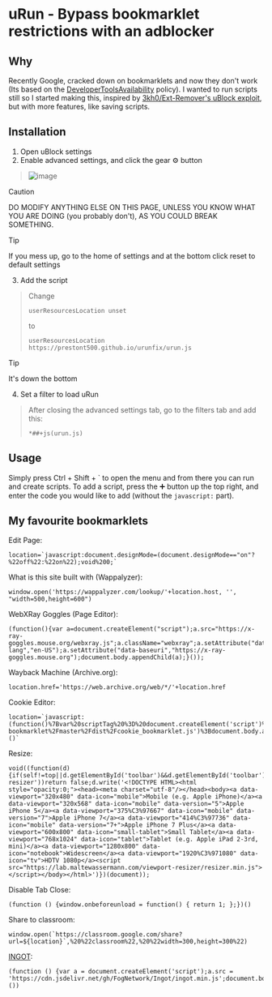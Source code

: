 # uRun - Bypass bookmarklet restrictions with an adblocker
## Why
Recently Google, cracked down on bookmarklets and now they don't work (Its based on the [DeveloperToolsAvailability](https://chromeenterprise.google/policies/?policy=DeveloperToolsAvailability) policy). I wanted to run scripts still so I started making this, inspired by [3kh0/Ext-Remover's uBlock exploit](https://github.com/3kh0/Ext-Remover?tab=readme-ov-file#ublock-run-run-code-on-pages), but with more features, like saving scripts.
## Installation
1. Open uBlock settings
2. Enable advanced settings, and click the gear ⚙️ button
> ![image](https://github.com/Inglan2/uRun/assets/117789688/e7d21961-4d76-45a8-afe1-f97479763928)

> [!CAUTION]
> DO MODIFY ANYTHING ELSE ON THIS PAGE, UNLESS YOU KNOW WHAT YOU ARE DOING (you probably don't), AS YOU COULD BREAK SOMETHING.

> [!TIP]
> If you mess up, go to the home of settings and at the bottom click reset to default settings

3. Add the script
> Change
> ```
> userResourcesLocation unset
> ```
> to
> ```
> userResourcesLocation https://prestont500.github.io/urunfix/urun.js
> ```

> [!TIP]
> It's down the bottom
4. Set a filter to load uRun
> After closing the advanced settings tab, go to the filters tab and add this:
> ```
> *##+js(urun.js)
> ```

## Usage
Simply press Ctrl + Shift + \` to open the menu and from there you can run and create scripts. To add a script, press the ➕ button up the top right, and enter the code you would like to add (without the `javascript:` part).

## My favourite bookmarklets
Edit Page:
```
location=`javascript:document.designMode=(document.designMode=="on"?%22off%22:%22on%22);void%200;`
```
What is this site built with (Wappalyzer):
```
window.open('https://wappalyzer.com/lookup/'+location.host, '', "width=500,height=600")
```
WebXRay Goggles (Page Editor):
```
(function(){var a=document.createElement("script");a.src="https://x-ray-goggles.mouse.org/webxray.js";a.className="webxray";a.setAttribute("data-lang","en-US");a.setAttribute("data-baseuri","https://x-ray-goggles.mouse.org");document.body.appendChild(a);}());
```
Wayback Machine (Archive.org):
```
location.href='https://web.archive.org/web/*/'+location.href
```
Cookie Editor:
```
location=`javascript:(function()%7Bvar%20scriptTag%20%3D%20document.createElement('script')%3BscriptTag.setAttribute('src'%2C%20'https%3A%2F%2Frawgit.com%2Fvbachevhx%2Fcookie-bookmarklet%2Fmaster%2Fdist%2Fcookie_bookmarklet.js')%3Bdocument.body.appendChild(scriptTag)%3B%7D)()`
```
Resize:
```
void((function(d){if(self!=top||d.getElementById('toolbar')&&d.getElementById('toolbar').getAttribute('data-resizer'))return false;d.write('<!DOCTYPE HTML><html style="opacity:0;"><head><meta charset="utf-8"/></head><body><a data-viewport="320x480" data-icon="mobile">Mobile (e.g. Apple iPhone)</a><a data-viewport="320x568" data-icon="mobile" data-version="5">Apple iPhone 5</a><a data-viewport="375%C3%97667" data-icon="mobile" data-version="7">Apple iPhone 7</a><a data-viewport="414%C3%97736" data-icon="mobile" data-version="7+">Apple iPhone 7 Plus</a><a data-viewport="600x800" data-icon="small-tablet">Small Tablet</a><a data-viewport="768x1024" data-icon="tablet">Tablet (e.g. Apple iPad 2-3rd, mini)</a><a data-viewport="1280x800" data-icon="notebook">Widescreen</a><a data-viewport="1920%C3%971080" data-icon="tv">HDTV 1080p</a><script src="https://lab.maltewassermann.com/viewport-resizer/resizer.min.js"></script></body></html>')})(document));
```
Disable Tab Close:
```
(function () {window.onbeforeunload = function() { return 1; };})()
```
Share to classroom:
```
window.open(`https://classroom.google.com/share?url=${location}`,%20%22classroom%22,%20%22width=300,height=300%22)
```
[INGOT](https://github.com/3kh0/ext-remover?tab=readme-ov-file#ingot):
```
(function () {var a = document.createElement('script');a.src = 'https://cdn.jsdelivr.net/gh/FogNetwork/Ingot/ingot.min.js';document.body.appendChild(a);}())
```
